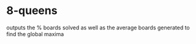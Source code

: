 # 8-queens

outputs the % boards solved as well as the average boards generated to find the global maxima

